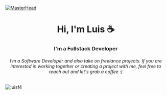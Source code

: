 [![MasterHead](https://user-images.githubusercontent.com/97737113/220236988-e336cb7d-abf2-4a40-8dfe-89424d3e752e.gif)](https://rishavchanda.io)
<h1 align="center">Hi, I'm Luis ☕️</h1>


<h3 align="center">I'm a Fullstack Developer</h3>
<h6 align="center">
I’m a Software Developer and also take on freelance projects.  
If you are interested in working together or creating a project with me, feel free to reach out and let's grab a coffee :)
</h6>



<p align="left"> <img src="https://komarev.com/ghpvc/?username=luisf4&label=Profile%20views&color=0e75b6&style=flat" alt="luisf4" /> </p></p>
